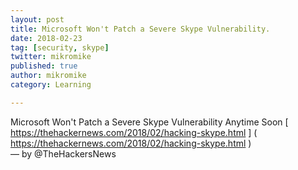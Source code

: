 ```yaml
---
layout: post
title: Microsoft Won't Patch a Severe Skype Vulnerability.
date: 2018-02-23
tag: [security, skype]
twitter: mikromike
published: true
author: mikromike
category: Learning

---
```

Microsoft Won't Patch a Severe Skype Vulnerability Anytime Soon
[ https://thehackernews.com/2018/02/hacking-skype.html ] ( https://thehackernews.com/2018/02/hacking-skype.html )
<br>  — by @TheHackersNews
